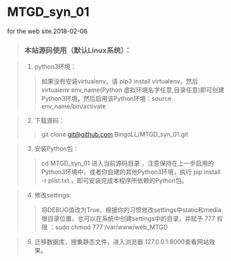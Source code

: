 # MTGD_syn_01
for the web site.2018-02-06

>### 本站源码使用（默认Linux系统）：

>1. python3环境：
>>如果没有安装virtualenv，请 pip3 install virtualenv，然后virtualenv  env_name(Python 虚拟环境名字任意,目录任意)即可创建Python3环境，然后启用该Python环境：source env_name/bin/activate

>2. 下载源码：
>>git clone git@github.com:BingoLL/MTGD_syn_01.git

>3. 安装Python包：
>>cd MTGD_syn_01 进入当前源码目录 ，注意保持在上一步启用的Python3环境中，或者你自建的其他Python3环境，执行 pip install -r plist.txt ，即可安装完成本程序所依赖的Python包。

>4. 修改settings:
>>将DEBUG值改为True，根据你的习惯修改settings中static和media根目录位置，也可以在系统中创建settings中的目录，并赋予 777 权限 ：sudo chmod 777 /var/www/web_MTGD

>5. 迁移数据库，搜集静态文件，进入浏览器 127.0.0.1:8000查看网站效果。
